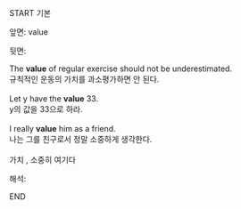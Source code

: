 START
기본

앞면:
value


뒷면:
<div>The <b>value</b> of regular exercise should not be underestimated. </div><div>규칙적인 운동의 가치를 과소평가하면 안 된다.</div><div><br></div><div><div>Let y have the <b>value</b> 33. </div><div>y의 값을 33으로 하라.</div></div><div><br></div><div>I really <b>value</b> him as a friend. </div><div>나는 그를 친구로서 정말 소중하게 생각한다.</div><br>가치 , 소중히 여기다<br>


해석:
<!--ID: 1746614454930-->
END